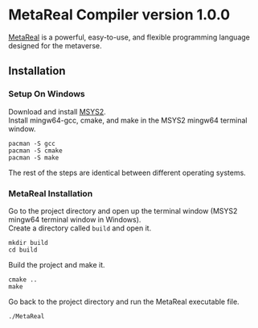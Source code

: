 # MetaReal Compiler version 1.0.0
[MetaReal](https://meta-real.github.io) is a powerful, easy-to-use, and flexible programming language designed for the metaverse.
## Installation
### Setup On Windows
Download and install [MSYS2](https://www.msys2.org). \
Install mingw64-gcc, cmake, and make in the MSYS2 mingw64 terminal window.
```
pacman -S gcc
pacman -S cmake
pacman -S make
```
The rest of the steps are identical between different operating systems.
### MetaReal Installation
Go to the project directory and open up the terminal window (MSYS2 mingw64 terminal window in Windows). \
Create a directory called `build` and open it.
```
mkdir build
cd build
```
Build the project and make it.
```
cmake ..
make
```
Go back to the project directory and run the MetaReal executable file.
```
./MetaReal
```
